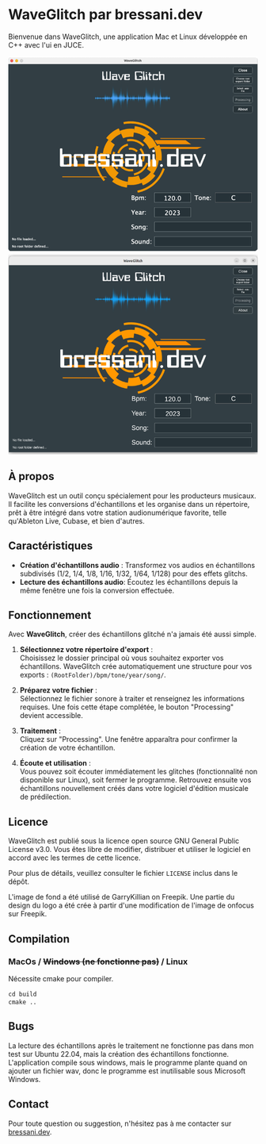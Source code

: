 # WaveGlitch par bressani.dev

Bienvenue dans WaveGlitch, une application Mac et Linux développée en C++ avec l'ui en JUCE.

![WaveGlitch on MacOS](./Assets/screen_macos.png)
![WaveGlitch on Linux Ubuntu/Debian](./Assets/screen_linux.png)

## À propos
WaveGlitch est un outil conçu spécialement pour les producteurs musicaux. Il facilite les conversions d'échantillons et les organise dans un répertoire, prêt à être intégré dans votre station audionumérique favorite, telle qu'Ableton Live, Cubase, et bien d'autres.

## Caractéristiques
- **Création d'échantillons audio** : Transformez vos audios en échantillons subdivisés (1/2, 1/4, 1/8, 1/16, 1/32, 1/64, 1/128) pour des effets glitchs.
- **Lecture des échantillons audio**: Écoutez les échantillons depuis la même fenêtre une fois la conversion effectuée.

## Fonctionnement
Avec **WaveGlitch**, créer des échantillons glitché n'a jamais été aussi simple. 

1. **Sélectionnez votre répertoire d'export** :  
   Choisissez le dossier principal où vous souhaitez exporter vos échantillons. WaveGlitch crée automatiquement une structure pour vos exports : `(RootFolder)/bpm/tone/year/song/`.

2. **Préparez votre fichier** :  
   Sélectionnez le fichier sonore à traiter et renseignez les informations requises. Une fois cette étape complétée, le bouton "Processing" devient accessible.

3. **Traitement** :  
   Cliquez sur "Processing". Une fenêtre apparaîtra pour confirmer la création de votre échantillon.

4. **Écoute et utilisation** :  
   Vous pouvez soit écouter immédiatement les glitches (fonctionnalité non disponible sur Linux), soit fermer le programme. Retrouvez ensuite vos échantillons nouvellement créés dans votre logiciel d'édition musicale de prédilection.

## Licence
WaveGlitch est publié sous la licence open source GNU General Public License v3.0. Vous êtes libre de modifier, distribuer et utiliser le logiciel en accord avec les termes de cette licence.

Pour plus de détails, veuillez consulter le fichier `LICENSE` inclus dans le dépôt.

L'image de fond a été utilisé de GarryKillian on Freepik. Une partie du design du logo a été crée à partir d'une modification de l'image de onfocus sur Freepik.

## Compilation

### MacOs / ~~Windows (ne fonctionne pas)~~ / Linux
Nécessite cmake pour compiler.

```
cd build
cmake ..
```

## Bugs

La lecture des échantillons après le traitement ne fonctionne pas dans mon test sur Ubuntu 22.04, mais la création des échantillons fonctionne.
L'application compile sous windows, mais le programme plante quand on ajouter un fichier wav, donc le programme est inutilisable sous Microsoft Windows.

## Contact
Pour toute question ou suggestion, n'hésitez pas à me contacter sur [bressani.dev](http://bressani.dev).
